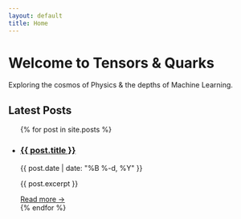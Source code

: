 ```yaml
---
layout: default
title: Home
---
```


<div class="hero">
  <h1>Welcome to Tensors & Quarks</h1>
  <p>Exploring the cosmos of Physics & the depths of Machine Learning.</p>
</div>

<h2>Latest Posts</h2>

<ul class="post-list">
  {% for post in site.posts %}
    <li>
      <h3><a href="{{ post.url | relative_url }}">{{ post.title }}</a></h3>
      <p>{{ post.date | date: "%B %-d, %Y" }}</p>
      <p>{{ post.excerpt }}</p>
      <a href="{{ post.url | relative_url }}">Read more →</a>
    </li>
  {% endfor %}
</ul>

